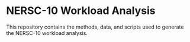 NERSC-10 Workload Analysis
================================================================================

This repository contains the methods, data, and scripts used to generate the
NERSC-10 workload analysis.
